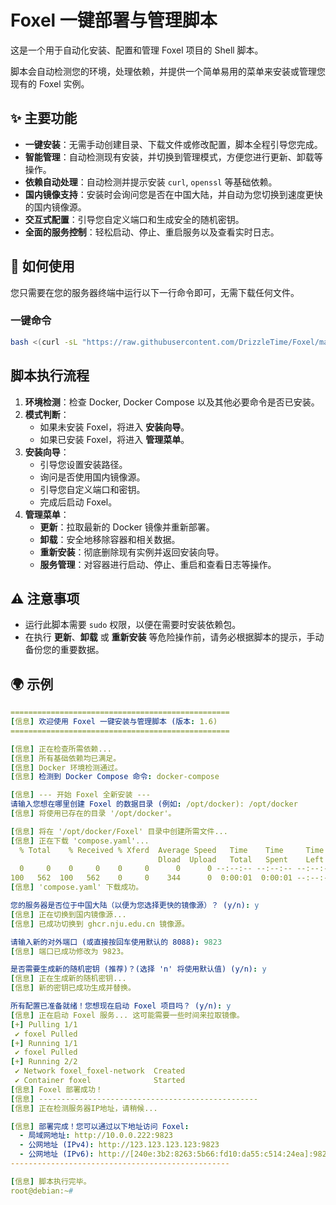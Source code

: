 # Foxel 一键部署与管理脚本

这是一个用于自动化安装、配置和管理 Foxel 项目的 Shell 脚本。

脚本会自动检测您的环境，处理依赖，并提供一个简单易用的菜单来安装或管理您现有的 Foxel 实例。

## ✨ 主要功能

- **一键安装**：无需手动创建目录、下载文件或修改配置，脚本全程引导您完成。
- **智能管理**：自动检测现有安装，并切换到管理模式，方便您进行更新、卸载等操作。
- **依赖自动处理**：自动检测并提示安装 `curl`, `openssl` 等基础依赖。
- **国内镜像支持**：安装时会询问您是否在中国大陆，并自动为您切换到速度更快的国内镜像源。
- **交互式配置**：引导您自定义端口和生成安全的随机密钥。
- **全面的服务控制**：轻松启动、停止、重启服务以及查看实时日志。

## 🚀 如何使用

您只需要在您的服务器终端中运行以下一行命令即可，无需下载任何文件。

### 一键命令

```bash
bash <(curl -sL "https://raw.githubusercontent.com/DrizzleTime/Foxel/main/setup/foxel.sh?_=$(date +%s)")
```

## 脚本执行流程

1.  **环境检测**：检查 Docker, Docker Compose 以及其他必要命令是否已安装。
2.  **模式判断**：
    - 如果未安装 Foxel，将进入 **安装向导**。
    - 如果已安装 Foxel，将进入 **管理菜单**。
3.  **安装向导**：
    - 引导您设置安装路径。
    - 询问是否使用国内镜像源。
    - 引导您自定义端口和密钥。
    - 完成后启动 Foxel。
4.  **管理菜单**：
    - **更新**：拉取最新的 Docker 镜像并重新部署。
    - **卸载**：安全地移除容器和相关数据。
    - **重新安装**：彻底删除现有实例并返回安装向导。
    - **服务管理**：对容器进行启动、停止、重启和查看日志等操作。

## ⚠️ 注意事项

- 运行此脚本需要 `sudo` 权限，以便在需要时安装依赖包。
- 在执行 **更新**、**卸载** 或 **重新安装** 等危险操作前，请务必根据脚本的提示，手动备份您的重要数据。

## 🌍 示例
```yaml
=================================================
[信息] 欢迎使用 Foxel 一键安装与管理脚本 (版本: 1.6)
=================================================

[信息] 正在检查所需依赖...
[信息] 所有基础依赖均已满足。
[信息] Docker 环境检测通过。
[信息] 检测到 Docker Compose 命令: docker-compose

[信息] --- 开始 Foxel 全新安装 ---
请输入您想在哪里创建 Foxel 的数据目录 (例如: /opt/docker): /opt/docker
[信息] 将使用已存在的目录 '/opt/docker'。

[信息] 将在 '/opt/docker/Foxel' 目录中创建所需文件...
[信息] 正在下载 'compose.yaml'...
  % Total    % Received % Xferd  Average Speed   Time    Time     Time  Current
                                 Dload  Upload   Total   Spent    Left  Speed
  0     0    0     0    0     0      0      0 --:--:-- --:--:-- --:--:--     0
100   562  100   562    0     0    344      0  0:00:01  0:00:01 --:--:--   703
[信息] 'compose.yaml' 下载成功。

您的服务器是否位于中国大陆（以便为您选择更快的镜像源）？ (y/n): y
[信息] 正在切换到国内镜像源...
[信息] 已成功切换到 ghcr.nju.edu.cn 镜像源。

请输入新的对外端口 (或直接按回车使用默认的 8088): 9823
[信息] 端口已成功修改为 9823。

是否需要生成新的随机密钥 (推荐)？(选择 'n' 将使用默认值) (y/n): y
[信息] 正在生成新的随机密钥...
[信息] 新的密钥已成功生成并替换。

所有配置已准备就绪！您想现在启动 Foxel 项目吗？ (y/n): y
[信息] 正在启动 Foxel 服务... 这可能需要一些时间来拉取镜像。
[+] Pulling 1/1
 ✔ foxel Pulled                                                                              1.6s 
[+] Running 1/1
 ✔ foxel Pulled                                                                              1.2s 
[+] Running 2/2
 ✔ Network foxel_foxel-network  Created                                                      0.1s 
 ✔ Container foxel              Started                                                      0.0s 
[信息] Foxel 部署成功！
[信息] -------------------------------------------------
[信息] 正在检测服务器IP地址，请稍候...

[信息] 部署完成！您可以通过以下地址访问 Foxel:
  - 局域网地址: http://10.0.0.222:9823
  - 公网地址 (IPv4): http://123.123.123.123:9823
  - 公网地址 (IPv6): http://[240e:3b2:8263:5b66:fd10:da55:c514:24ea]:9823
-------------------------------------------------

[信息] 脚本执行完毕。
root@debian:~# 
```
